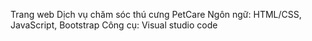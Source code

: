 Trang web Dịch vụ chăm sóc thú cưng PetCare
Ngôn ngữ: HTML/CSS, JavaScript, Bootstrap
Công cụ: Visual studio code
